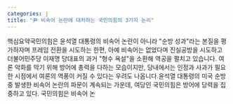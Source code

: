```yaml
---
categories: j
title: "尹 비속어 논란에 대처하는 국민의힘의 3가지 논리"
---
```

핵심요약국민의힘은 윤석열 대통령의 비속어 논란이 아니라 "순방 성과"라는 본질을 평가하자며 프레임 전환을 시도하는 한편, 아예 비속어는 없었다며 진실공방을 시도하고 더불어민주당 이재명 당대표의 과거 "형수 욕설"을 소환해 역공을 펼치고 있습니다. 여론 악화를 막기 위해 방어에 총력을 다하는 모습이지만, 당내에서는 인정과 사과가 필요한 시점에서 여론의 역풍이 커질 수 있다는 우려도 나옵니다.윤석열 대통령의 미국 순방 중 발생한 비속어 논란의 파문이 계속되는 가운데, 여당인 국민의힘은 방어에 당력을 집중하고 있다. 국민의힘은 비속어 논